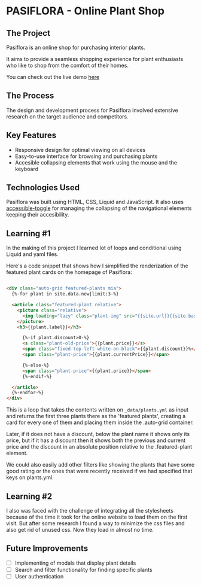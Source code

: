 # PASIFLORA - Online Plant Shop

## The Project
Pasiflora is an online shop for purchasing interior plants.

It aims to provide a seamless shopping experience for plant enthusiasts who like to shop from the comfort of their homes.

You can check out the live demo [here](https://araceliponce.github.io/pasiflora/)


## The Process

The design and development process for Pasiflora involved extensive research on the target audience and competitors. 


## Key Features

- Responsive design for optimal viewing on all devices
- Easy-to-use interface for browsing and purchasing plants
- Accesible collapsing elements that work using the mouse and the keyboard

## Technologies Used

Pasiflora was built using HTML, CSS, Liquid and JavaScript.
It also uses [accessible-toggle](https://github.com/elivz/accessible-toggle) for managing the collapsing of the navigational elements keeping their accesibility.


## Learning #1

In the making of this project I learned lot of loops and conditional using Liquid and yaml files.

Here's a code snippet that shows how I simplified the renderization of the featured plant cards on the homepage of Pasiflora:

```html

<div class="auto-grid featured-plants mia">
  {%-for plant in site.data.new|limit:3-%}

  <article class="featured-plant relative">
    <picture class="relative">
      <img loading="lazy" class="plant-img" src="{{site.url}}{{site.baseurl}}{{plant.img}}" alt="">
    </picture>
    <h3>{{plant.label}}</h3>

      {%-if plant.discount>0-%}
      <s class="plant-old-price">{{plant.price}}</s>
      <span class="fixed-top-left white-on-black">{{plant.discount}}%</span>
      <span class="plant-price">{{plant.currentPrice}}</span>

      {%-else-%}
      <span class="plant-price">{{plant.price}}</span>
      {%-endif-%}

  </article>
  {%-endfor-%}
</div>
```

This is a loop that takes the contents written on `_data/plants.yml` as input and returns the first three plants there as the 'featured plants', creating a card for every one of them and placing them inside the .auto-grid container. 

Later, if it does not have a discount, below the plant name it shows only its price, but if it has a discount then it shows both the previous and current price and the discount in an absolute position relative to the .featured-plant element.

We could also easily add other filters like showing the plants that have some good rating or the ones that were recently received if we had specified that keys on plants.yml.


## Learning #2

I also was faced with the challenge of integrating all the stylesheets because of the time it took for the online website to load them on the first visit. But after some research I found a way to minimize the css files and also get rid of unused css. Now they load in almost no time.


## Future Improvements
- [ ] Implementing of modals that display plant details
- [ ] Search and filter functionality for finding specific plants
- [ ] User authentication
